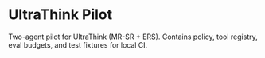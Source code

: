 # UltraThink Pilot
Two-agent pilot for UltraThink (MR-SR + ERS).
Contains policy, tool registry, eval budgets, and test fixtures for local CI.
